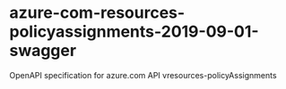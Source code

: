 # azure-com-resources-policyassignments-2019-09-01-swagger
OpenAPI specification for azure.com API vresources-policyAssignments
